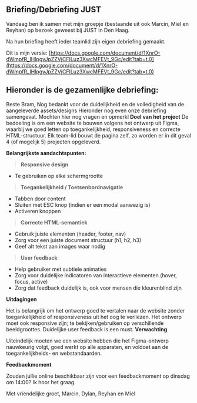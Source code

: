 ## Briefing/Debriefing JUST

Vandaag ben ik samen met mijn groepje (bestaande uit ook Marcin, Miel en Reyhan) op bezoek geweest bij JUST in Den Haag.

Na hun briefing heeft ieder teamlid zijn eigen debriefing gemaakt.

Dit is mijn versie:
[https://docs.google.com/document/d/1XnrO-dWmpfR_IHlpgvJpZZVjCFILuz3XwcMFEVt_9Gc/edit?tab=t.0](https://docs.google.com/document/d/1XnrO-dWmpfR_IHlpgvJpZZVjCFILuz3XwcMFEVt_9Gc/edit?tab=t.0)  


## Hieronder is de gezamenlijke debriefing:

Beste Bram,
Nog bedankt voor de duidelijkheid en de volledigheid van de aangeleverde assets/designs
 Hieronder nog even onze debriefing samengevat. Mochten hier nog vragen en opmerkl
**Doel van het project**
De bedoeling is om een website te bouwen volgens het ontwerp uit Figma, waarbij we goed letten op toegankelijkheid, responsiveness en correcte HTML-structuur. Elk team-lid bouwt de pagina zelf, zo worden er in dit geval 4 (of mogelijk 5) projecten opgeleverd.  
  

**Belangrijkste aandachtspunten:**
 
> **Responsive design**  

* Te gebruiken op elke schermgrootte
> **Toegankelijkheid / Toetsenbordnavigatie**    

* Tabben door content  
* Sluiten met ESC knop (indien er een modal aanwezig is)  
* Activeren knoppen

> **Correcte HTML-semantiek**  

* Gebruik juiste elementen (header, footer, nav)
* Zorg voor een juiste document structuur (h1, h2, h3)
* Geef alt tekst aan images waar nodig  

> **User feedback**  

* Help gebruiker met subtiele animaties
* Zorg voor duidelijke indicatoren van interactieve elementen (hover, focus, active)
* Zorg dat feedback duidelijk is, ook voor mensen die kleurenblind zijn
 
**Uitdagingen**  

Het is belangrijk om het ontwerp goed te vertalen naar de website zonder toegankelijkheid of responsiveness uit het oog te verliezen. Het ontwerp moet ook responsive zijn; te bekijken/gebruiken op verschillende beeldgroottes. Duidelijke user feedback is een must.
**Verwachting**  

Uiteindelijk moeten we een website hebben die het Figma-ontwerp nauwkeurig volgt, goed werkt op alle apparaten, en voldoet aan de toegankelijkheids- en webstandaarden.

**Feedbackmoment**

Zouden jullie online beschikbaar zijn voor een feedbackmoment op dinsdag om 14:00? Ik hoor het graag.

Met vriendelijke groet,
Marcin, Dylan, Reyhan en Miel
